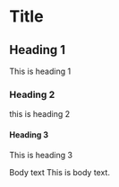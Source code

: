 # Title

## Heading 1 ##
This is heading 1

### Heading 2 ##
this is heading 2

#### Heading 3 ##
This is heading 3

Body text
This is body text.
